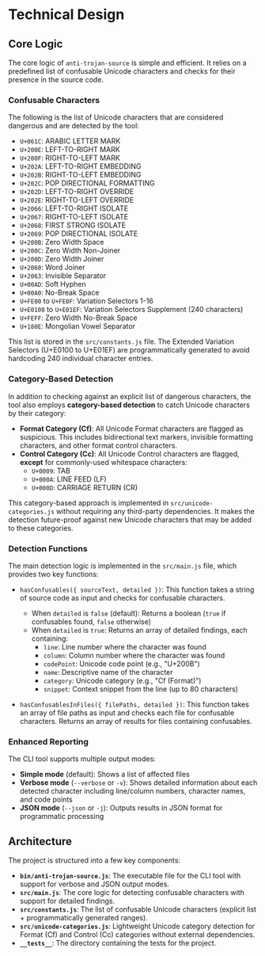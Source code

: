 # Technical Design

## Core Logic

The core logic of `anti-trojan-source` is simple and efficient. It relies on a predefined list of confusable Unicode characters and checks for their presence in the source code.

### Confusable Characters

The following is the list of Unicode characters that are considered dangerous and are detected by the tool:

*   `U+061C`: ARABIC LETTER MARK
*   `U+200E`: LEFT-TO-RIGHT MARK
*   `U+200F`: RIGHT-TO-LEFT MARK
*   `U+202A`: LEFT-TO-RIGHT EMBEDDING
*   `U+202B`: RIGHT-TO-LEFT EMBEDDING
*   `U+202C`: POP DIRECTIONAL FORMATTING
*   `U+202D`: LEFT-TO-RIGHT OVERRIDE
*   `U+202E`: RIGHT-TO-LEFT OVERRIDE
*   `U+2066`: LEFT-TO-RIGHT ISOLATE
*   `U+2067`: RIGHT-TO-LEFT ISOLATE
*   `U+2068`: FIRST STRONG ISOLATE
*   `U+2069`: POP DIRECTIONAL ISOLATE
*   `U+200B`: Zero Width Space
*   `U+200C`: Zero Width Non-Joiner
*   `U+200D`: Zero Width Joiner
*   `U+2060`: Word Joiner
*   `U+2063`: Invisible Separator
*   `U+00AD`: Soft Hyphen
*   `U+00A0`: No-Break Space
*   `U+FE00` to `U+FE0F`: Variation Selectors 1-16
*   `U+E0100` to `U+E01EF`: Variation Selectors Supplement (240 characters)
*   `U+FEFF`: Zero Width No-Break Space
*   `U+180E`: Mongolian Vowel Separator

This list is stored in the `src/constants.js` file. The Extended Variation Selectors (U+E0100 to U+E01EF) are programmatically generated to avoid hardcoding 240 individual character entries.

### Category-Based Detection

In addition to checking against an explicit list of dangerous characters, the tool also employs **category-based detection** to catch Unicode characters by their category:

*   **Format Category (Cf)**: All Unicode Format characters are flagged as suspicious. This includes bidirectional text markers, invisible formatting characters, and other format control characters.
*   **Control Category (Cc)**: All Unicode Control characters are flagged, **except** for commonly-used whitespace characters:
    *   `U+0009`: TAB
    *   `U+000A`: LINE FEED (LF)
    *   `U+000D`: CARRIAGE RETURN (CR)

This category-based approach is implemented in `src/unicode-categories.js` without requiring any third-party dependencies. It makes the detection future-proof against new Unicode characters that may be added to these categories.

### Detection Functions

The main detection logic is implemented in the `src/main.js` file, which provides two key functions:

*   `hasConfusables({ sourceText, detailed })`: This function takes a string of source code as input and checks for confusable characters.
    *   When `detailed` is `false` (default): Returns a boolean (`true` if confusables found, `false` otherwise)
    *   When `detailed` is `true`: Returns an array of detailed findings, each containing:
        *   `line`: Line number where the character was found
        *   `column`: Column number where the character was found
        *   `codePoint`: Unicode code point (e.g., "U+200B")
        *   `name`: Descriptive name of the character
        *   `category`: Unicode category (e.g., "Cf (Format)")
        *   `snippet`: Context snippet from the line (up to 80 characters)

*   `hasConfusablesInFiles({ filePaths, detailed })`: This function takes an array of file paths as input and checks each file for confusable characters. Returns an array of results for files containing confusables.

### Enhanced Reporting

The CLI tool supports multiple output modes:

*   **Simple mode** (default): Shows a list of affected files
*   **Verbose mode** (`--verbose` or `-v`): Shows detailed information about each detected character including line/column numbers, character names, and code points
*   **JSON mode** (`--json` or `-j`): Outputs results in JSON format for programmatic processing

## Architecture

The project is structured into a few key components:

*   **`bin/anti-trojan-source.js`**: The executable file for the CLI tool with support for verbose and JSON output modes.
*   **`src/main.js`**: The core logic for detecting confusable characters with support for detailed findings.
*   **`src/constants.js`**: The list of confusable Unicode characters (explicit list + programmatically generated ranges).
*   **`src/unicode-categories.js`**: Lightweight Unicode category detection for Format (Cf) and Control (Cc) categories without external dependencies.
*   **`__tests__`**: The directory containing the tests for the project.

